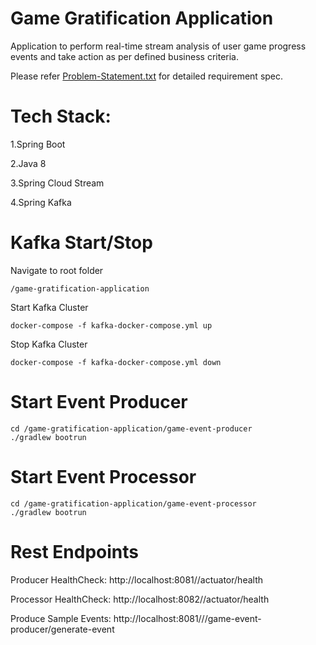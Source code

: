 # Game Gratification Application
Application to perform real-time stream analysis of user game progress events and take action as per defined business criteria.

Please refer [Problem-Statement.txt](https://github.com/SandeepGitHub3/game-gratification-application/blob/main/Problem-Statement.txt) for detailed requirement spec.

# Tech Stack:

1.Spring Boot

2.Java 8

3.Spring Cloud Stream

4.Spring Kafka

# Kafka Start/Stop
Navigate to root folder

    /game-gratification-application
    
Start Kafka Cluster

    docker-compose -f kafka-docker-compose.yml up

Stop Kafka Cluster

    docker-compose -f kafka-docker-compose.yml down
    
# Start Event Producer

    cd /game-gratification-application/game-event-producer
    ./gradlew bootrun
    
# Start Event Processor    

    cd /game-gratification-application/game-event-processor
    ./gradlew bootrun
    
# Rest Endpoints

Producer HealthCheck: http://localhost:8081//actuator/health

Processor HealthCheck: http://localhost:8082//actuator/health

Produce Sample Events: http://localhost:8081///game-event-producer/generate-event    
    
    
    
